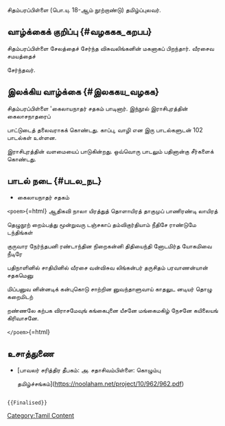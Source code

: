 சிதம்பரப்பிள்ளை (பொ.யு. 18-ஆம் நூற்றாண்டு) தமிழ்ப்புலவர்.

## வாழ்க்கைக் குறிப்பு {#வழககக_கறபப}

சிதம்பரப்பிள்ளை சேலத்தைச் சேர்ந்த விசுவலிங்கனின் மகனாகப் பிறந்தார். வீரசைவ சமயத்தைச்
சேர்ந்தவர்.

## இலக்கிய வாழ்க்கை {#இலககய_வழகக}

சிதம்பரப்பிள்ளை \'கைலாயநாதர் சதகம் பாடினார். இந்நூல் இராசிபுரத்தின் கைலாசநாதரைப்
பாட்டுடைத் தலைவராகக் கொண்டது. காப்பு, வாழி என இரு பாடல்களுடன் 102 பாடல்கள் உள்ளன.
இராசிபுரத்தின் வளமையைப் பாடுகின்றது. ஒவ்வொரு பாடலும் பதினான்கு சீர்களைக் கொண்டது.

## பாடல் நடை {#படல_நட}

-   கைலாயநாதர் சதகம்

`<poem>`{=html} ஆதிகவி நாலா யிரத்துத் தொளாயிரத் தாகுமுப் பாணிரண்டி லாயிரத்
தெழுநூற் றைம்பத்து மூன்றுவரு டஞ்சகாப் தம்விகுர்தியாம் நீதிசே ராண்டுமே டந்திங்கள்
குருவார நேர்ந்தபனி ரண்டாந்தின நிறைகன்னி திதியைந்தி னோடமிர்த யோகமிவை நீடிரே
பதிநாளினில் சாதியினில் வீரசை வன்விசுவ லிங்கன்பர் தருசிதம் பரவாணன்யான் சதகமெனு
மிப்பனுவ னின்னடிக் கன்புகொடு சாற்றின னுவந்தாளுவாய் காதலுட னடியர் தொழு கறைமிடற்
றண்ணலே கற்பக விராசமேவுங் கங்கைபுனை யீசனே மங்கைமகிழ் நேசனே கயிலையங் கிரிவாசனே.
`</poem>`{=html}

## உசாத்துணை

-   [பாவலர் சரித்திர தீபகம்: அ. சதாசிவம்பிள்ளை: கொழும்பு
    தமிழ்ச்சங்கம்](https://noolaham.net/project/10/962/962.pdf)

```{=mediawiki}
{{Finalised}}
```
[Category:Tamil Content](Category:Tamil_Content "wikilink")
